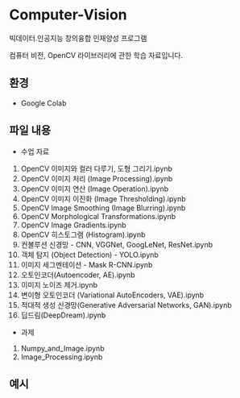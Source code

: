 # Computer-Vision
빅데이터․인공지능 창의융합 인재양성 프로그램

컴퓨터 비전, OpenCV 라이브러리에 관한 학습 자료입니다.

## 환경
- Google Colab

## 파일 내용
- 수업 자료
01. OpenCV 이미지와 컬러 다루기, 도형 그리기.ipynb
02. OpenCV 이미지 처리 (Image Processing).ipynb
03. OpenCV 이미지 연산 (Image Operation).ipynb
04. OpenCV 이미지 이진화 (Image Thresholding).ipynb
05. OpenCV Image Smoothing (Image Blurring).ipynb
06. OpenCV Morphological Transformations.ipynb
07. OpenCV Image Gradients.ipynb
08. OpenCV 히스토그램 (Histogram).ipynb
09. 컨볼루션 신경망 - CNN, VGGNet, GoogLeNet, ResNet.ipynb
10. 객체 탐지 (Object Detection) - YOLO.ipynb
11. 이미지 세그멘테이션 - Mask R-CNN.ipynb
12. 오토인코더(Autoencoder, AE).ipynb
13. 이미지 노이즈 제거.ipynb
14. 변이형 오토인코더 (Variational AutoEncoders, VAE).ipynb
15. 적대적 생성 신경망(Generative Adversarial Networks, GAN).ipynb
16. 딥드림(DeepDream).ipynb

- 과제
1. Numpy_and_Image.ipynb
2. Image_Processing.ipynb

## 예시
